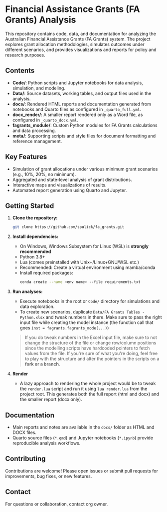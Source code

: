# Financial Assistance Grants (FA Grants) Analysis

This repository contains code, data, and documentation for analyzing the Australian Financial Assistance Grants (FA Grants) system. The project explores grant allocation methodologies, simulates outcomes under different scenarios, and provides visualizations and reports for policy and research purposes.

## Contents
- **Code/**: Python scripts and Jupyter notebooks for data analysis, simulation, and modeling.
- **Data/**: Source datasets, working tables, and output files used in the analysis.
- **docs/**: Rendered HTML reports and documentation generated from notebooks and Quarto files as configured in `_quarto_full.yml`.
- **docx_render/**: A smaller report rendered only as a Word file, as configured in `_quarto_docx.yml`.
- **fagrants_module/**: Custom Python modules for FA Grants calculations and data processing.
- **meta/**: Supporting scripts and style files for document formatting and reference management.

## Key Features
- Simulation of grant allocations under various minimum grant scenarios (e.g., 10%, 20%, no minimum).
- Aggregated and state-level analysis of grant distributions.
- Interactive maps and visualizations of results.
- Automated report generation using Quarto and Jupyter.

## Getting Started
1. **Clone the repository:**
   ```bash
   git clone https://github.com/spulick/fa_grants.git
   ```
2. **Install dependencies:**
   - On Windows, Windows Subsystem for Linux (WSL) is **strongly recommended**
   - Python 3.8+
   - Lua (comes preinstalled with Unix+/Linux+GNU/WSL etc.)
   - Recommended: Create a virtual environment using mamba/conda
   - Install required packages:
     ```bash
     conda create --name <env name> --file requirements.txt
     ```
3. **Run analyses:**
   - Execute notebooks in the root or `Code/` directory for simulations and data exploration.
   - To create new scenarios, duplicate `Data/FA Grants Tables - Python.xlsx` and tweak numbers in there. Make sure to pass the right input file while creating the model instance (the function call that goes `inst = fagrants.fagrants_mode(...)`)
   > If you do tweak numbers in the Excel input file, make sure to not change the structure of the file or change row/column positions since the modelling scripts have hardcoded pointers to fetch values from the file.
   > If you're sure of what you're doing, feel free to play with the structure and alter the pointers in the scripts on a **fork or a branch**. 

4. **Render**
    - A lazy approach to rendering the whole project would be to tweak the `render.lua` script and run it using `lua render.lua` from the project root. This generates both the full report (html and docx) and the smaller report (docx only).

## Documentation
- Main reports and notes are available in the `docs/` folder as HTML and DOCX files.
- Quarto source files (`*.qmd`) and Jupyter notebooks (`*.ipynb`) provide reproducible analysis workflows.

## Contributing
Contributions are welcome! Please open issues or submit pull requests for improvements, bug fixes, or new features.

## Contact
For questions or collaboration, contact org owner.
